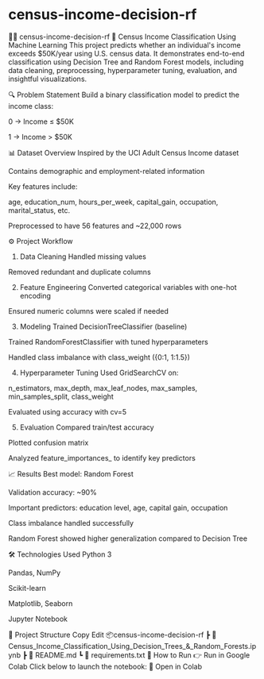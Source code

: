 # census-income-decision-rf
👨‍💼 census-income-decision-rf
🧠 Census Income Classification Using Machine Learning
This project predicts whether an individual's income exceeds $50K/year using U.S. census data. It demonstrates end-to-end classification using Decision Tree and Random Forest models, including data cleaning, preprocessing, hyperparameter tuning, evaluation, and insightful visualizations.

🔍 Problem Statement
Build a binary classification model to predict the income class:

0 → Income ≤ $50K

1 → Income > $50K

📊 Dataset Overview
Inspired by the UCI Adult Census Income dataset

Contains demographic and employment-related information

Key features include:

age, education_num, hours_per_week, capital_gain, occupation, marital_status, etc.

Preprocessed to have 56 features and ~22,000 rows

⚙️ Project Workflow
1. Data Cleaning
Handled missing values

Removed redundant and duplicate columns

2. Feature Engineering
Converted categorical variables with one-hot encoding

Ensured numeric columns were scaled if needed

3. Modeling
Trained DecisionTreeClassifier (baseline)

Trained RandomForestClassifier with tuned hyperparameters

Handled class imbalance with class_weight ({0:1, 1:1.5})

4. Hyperparameter Tuning
Used GridSearchCV on:

n_estimators, max_depth, max_leaf_nodes, max_samples, min_samples_split, class_weight

Evaluated using accuracy with cv=5

5. Evaluation
Compared train/test accuracy

Plotted confusion matrix

Analyzed feature_importances_ to identify key predictors

📈 Results
Best model: Random Forest

Validation accuracy: ~90%

Important predictors: education level, age, capital gain, occupation

Class imbalance handled successfully

Random Forest showed higher generalization compared to Decision Tree

🛠️ Technologies Used
Python 3

Pandas, NumPy

Scikit-learn

Matplotlib, Seaborn

Jupyter Notebook

📁 Project Structure
Copy
Edit
📦census-income-decision-rf
 ┣ 📜 Census_Income_Classification_Using_Decision_Trees_&_Random_Forests.ipynb
 ┣ 📄 README.md
 ┗ 📄 requirements.txt
🚀 How to Run
👉 Run in Google Colab
Click below to launch the notebook:
🔗 Open in Colab

